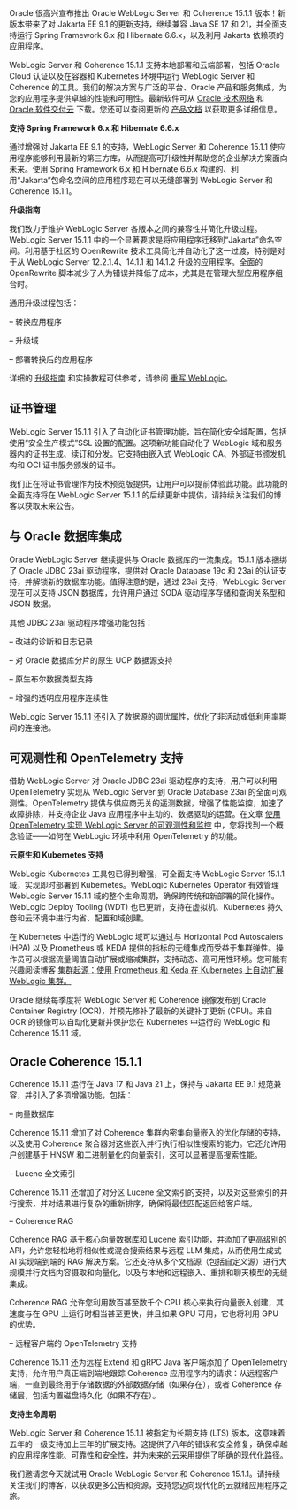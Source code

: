 Oracle 很高兴宣布推出 Oracle WebLogic Server 和 Coherence 15.1.1 版本！新版本带来了对 Jakarta EE 9.1 的更新支持，继续兼容 Java SE 17 和 21，并全面支持运行 Spring Framework 6.x 和 Hibernate 6.6.x，以及利用 Jakarta 依赖项的应用程序。

WebLogic Server 和 Coherence 15.1.1 支持本地部署和云端部署，包括 Oracle Cloud 认证以及在容器和 Kubernetes 环境中运行 WebLogic Server 和 Coherence 的工具。我们的解决方案与广泛的平台、Oracle 产品和服务集成，为您的应用程序提供卓越的性能和可用性。最新软件可从 [Oracle 技术网络](https://www.oracle.com/middleware/technologies/fusionmiddleware-downloads.html) 和 [Oracle 软件交付云](https://edelivery.oracle.com/osdc/faces/SoftwareDelivery) 下载。您还可以查阅更新的 [产品文档](https://docs.oracle.com/en/middleware/standalone/weblogic-server/15.1.1/index.html) 以获取更多详细信息。

**支持 Spring Framework 6.x 和 Hibernate 6.6.x**

通过增强对 Jakarta EE 9.1 的支持，WebLogic Server 和 Coherence 15.1.1 使应用程序能够利用最新的第三方库，从而提高可升级性并帮助您的企业解决方案面向未来。使用 Spring Framework 6.x 和 Hibernate 6.6.x 构建的、利用“Jakarta”包命名空间的应用程序现在可以无缝部署到 WebLogic Server 和 Coherence 15.1.1。

**升级指南**

我们致力于维护 WebLogic Server 各版本之间的兼容性并简化升级过程。WebLogic Server 15.1.1 中的一个显著要求是将应用程序迁移到“Jakarta”命名空间。利用基于社区的 OpenRewrite 技术工具简化并自动化了这一过渡，特别是对于从 WebLogic Server 12.2.1.4、14.1.1 和 14.1.2 升级的应用程序。全面的 OpenRewrite 脚本减少了人为错误并降低了成本，尤其是在管理大型应用程序组合时。

通用升级过程包括：

– 转换应用程序

– 升级域

– 部署转换后的应用程序

详细的 [升级指南](//docs.oracle.com/en/middleware/standalone/weblogic-server/15.1.1/wlupg/index.html) 和实操教程可供参考，请参阅 [重写 WebLogic](https://github.com/oracle/rewrite-recipes/blob/main/rewrite-weblogic/README.md)。

## **证书管理**

WebLogic Server 15.1.1 引入了自动化证书管理功能，旨在简化安全域配置，包括使用“安全生产模式”SSL 设置的配置。这项新功能自动化了 WebLogic 域和服务器内的证书生成、续订和分发。它支持由嵌入式 WebLogic CA、外部证书颁发机构和 OCI 证书服务颁发的证书。

我们正在将证书管理作为技术预览版提供，让用户可以提前体验此功能。此功能的全面支持将在 WebLogic Server 15.1.1 的后续更新中提供，请持续关注我们的博客以获取未来公告。

## **与 Oracle 数据库集成**

Oracle WebLogic Server 继续提供与 Oracle 数据库的一流集成。15.1.1 版本捆绑了 Oracle JDBC 23ai 驱动程序，提供对 Oracle Database 19c 和 23ai 的认证支持，并解锁新的数据库功能。值得注意的是，通过 23ai 支持，WebLogic Server 现在可以支持 JSON 数据库，允许用户通过 SODA 驱动程序存储和查询关系型和 JSON 数据。

其他 JDBC 23ai 驱动程序增强功能包括：

– 改进的诊断和日志记录

– 对 Oracle 数据库分片的原生 UCP 数据源支持

– 原生布尔数据类型支持

– 增强的透明应用程序连续性

WebLogic Server 15.1.1 还引入了数据源的调优属性，优化了非活动或低利用率期间的连接池。

## **可观测性和 OpenTelemetry 支持**

借助 WebLogic Server 对 Oracle JDBC 23ai 驱动程序的支持，用户可以利用 OpenTelemetry 实现从 WebLogic Server 到 Oracle Database 23ai 的全面可观测性。OpenTelemetry 提供与供应商无关的遥测数据，增强了性能监控，加速了故障排除，并支持企业 Java 应用程序中主动的、数据驱动的运营。在文章 [使用 OpenTelemetry 实现 WebLogic Server 的可观测性和监控](https://blogs.oracle.com/weblogicserver/post/wls-observability) 中，您将找到一个概念验证——如何在 WebLogic 环境中利用 OpenTelemetry 的功能。

**云原生和 Kubernetes 支持**

WebLogic Kubernetes 工具包已得到增强，可全面支持 WebLogic Server 15.1.1 域，实现即时部署到 Kubernetes。WebLogic Kubernetes Operator 有效管理 WebLogic Server 15.1.1 域的整个生命周期，确保跨传统和新部署的简化操作。WebLogic Deploy Tooling (WDT) 也已更新，支持在虚拟机、Kubernetes 持久卷和云环境中进行内省、配置和域创建。

在 Kubernetes 中运行的 WebLogic 域可以通过与 Horizontal Pod Autoscalers (HPA) 以及 Prometheus 或 KEDA 提供的指标的无缝集成而受益于集群弹性。操作员可以根据流量阈值自动扩展或缩减集群，支持动态、高可用性环境。您可能有兴趣阅读博客 [集群起源：使用 Prometheus 和 Keda 在 Kubernetes 上自动扩展 WebLogic 集群。](https://medium.com/oracledevs/clusterception-autoscaling-weblogic-clusters-on-kubernetes-using-prometheus-and-keda-cd4550c458c9)

Oracle 继续每季度将 WebLogic Server 和 Coherence 镜像发布到 Oracle Container Registry (OCR)，并预先修补了最新的关键补丁更新 (CPU)。来自 OCR 的镜像可以自动化更新并保护您在 Kubernetes 中运行的 WebLogic 和 Coherence 15.1.1 域。

## **Oracle Coherence 15.1.1**

Coherence 15.1.1 运行在 Java 17 和 Java 21 上，保持与 Jakarta EE 9.1 规范兼容，并引入了多项增强功能，包括：

– 向量数据库

Coherence 15.1.1 增加了对 Coherence 集群内密集向量嵌入的优化存储的支持，以及使用 Coherence 聚合器对这些嵌入并行执行相似性搜索的能力。它还允许用户创建基于 HNSW 和二进制量化的向量索引，这可以显著提高搜索性能。

– Lucene 全文索引

Coherence 15.1.1 还增加了对分区 Lucene 全文索引的支持，以及对这些索引的并行搜索，并对结果进行复杂的重新排序，确保将最佳匹配返回给客户端。

– Coherence RAG

Coherence RAG 基于核心向量数据库和 Lucene 索引功能，并添加了更高级别的 API，允许您轻松地将相似性或混合搜索结果与远程 LLM 集成，从而使用生成式 AI 实现端到端的 RAG 解决方案。它还支持从多个文档源（包括自定义源）进行大规模并行文档内容摄取和向量化，以及与本地和远程嵌入、重排和聊天模型的无缝集成。

Coherence RAG 允许您利用数百甚至数千个 CPU 核心来执行向量嵌入创建，其速度与在 GPU 上运行时相当甚至更快，并且如果 GPU 可用，它也将利用 GPU 的优势。

– 远程客户端的 OpenTelemetry 支持

Coherence 15.1.1 还为远程 Extend 和 gRPC Java 客户端添加了 OpenTelemetry 支持，允许用户真正端到端地跟踪 Coherence 应用程序内的请求：从远程客户端，一直到最终用于存储数据的外部数据存储（如果存在），或者 Coherence 存储层，包括内置磁盘持久化（如果不存在）。

**支持生命周期**

WebLogic Server 和 Coherence 15.1.1 被指定为长期支持 (LTS) 版本，这意味着五年的一级支持加上三年的扩展支持。这提供了八年的错误和安全修复，确保卓越的应用程序性能、可靠性和安全性，并为未来的云采用提供了明确的现代化路径。

我们邀请您今天就试用 Oracle WebLogic Server 和 Coherence 15.1.1。请持续关注我们的博客，以获取更多公告和资源，支持您迈向现代化的云就绪应用程序之旅。